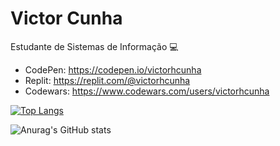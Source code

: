 # Victor Cunha

Estudante de Sistemas de Informação :computer:

- CodePen: https://codepen.io/victorhcunha
- Replit: https://replit.com/@victorhcunha
- Codewars: https://www.codewars.com/users/victorhcunha

[![Top Langs](https://github-readme-stats2-ochre.vercel.app/api/top-langs/?username=victorhcunha&theme=dark&layout=compact)](https://github.com/anuraghazra/github-readme-stats)

![Anurag's GitHub stats](https://github-readme-stats-six-bay.vercel.app/api?username=victorhcunha&theme=dark&count_private=true)
